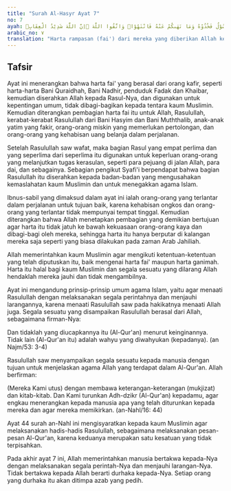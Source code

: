 ```yaml
---
title: "Surah Al-Hasyr Ayat 7"
no: 7
ayah: مَآ اَفَاۤءَ اللّٰهُ عَلٰى رَسُوْلِهٖ مِنْ اَهْلِ الْقُرٰى فَلِلّٰهِ وَلِلرَّسُوْلِ وَلِذِى الْقُرْبٰى وَالْيَتٰمٰى وَالْمَسٰكِيْنِ وَابْنِ السَّبِيْلِۙ كَيْ لَا يَكُوْنَ دُوْلَةً ۢ بَيْنَ الْاَغْنِيَاۤءِ مِنْكُمْۗ وَمَآ اٰتٰىكُمُ الرَّسُوْلُ فَخُذُوْهُ وَمَا نَهٰىكُمْ عَنْهُ فَانْتَهُوْاۚ وَاتَّقُوا اللّٰهَ ۗاِنَّ اللّٰهَ شَدِيْدُ الْعِقَابِۘ 
arabic_no: ٧
translation: "Harta rampasan (fai') dari mereka yang diberikan Allah kepada Rasul-Nya (yang berasal) dari penduduk beberapa negeri, adalah untuk Allah, Rasul, kerabat (Rasul), anak-anak yatim, orang-orang miskin dan untuk orang-orang yang dalam perjalanan, agar harta itu jangan hanya beredar di antara orang-orang kaya saja di antara kamu. Apa yang diberikan Rasul kepadamu maka terimalah. Dan apa yang dilarangnya bagimu maka tinggalkanlah. Dan bertakwalah kepada Allah. Sungguh, Allah sangat keras hukuman-Nya. "
---
```


## Tafsir

Ayat ini menerangkan bahwa harta fai' yang berasal dari orang kafir, seperti harta-harta Bani Quraidhah, Bani Nadhir, penduduk Fadak dan Khaibar, kemudian diserahkan Allah kepada Rasul-Nya, dan digunakan untuk kepentingan umum, tidak dibagi-bagikan kepada tentara kaum Muslimin. Kemudian diterangkan pembagian harta fai itu untuk Allah, Rasulullah, kerabat-kerabat Rasulullah dari Bani Hasyim dan Bani Muththalib, anak-anak yatim yang fakir, orang-orang miskin yang memerlukan pertolongan, dan orang-orang yang kehabisan uang belanja dalam perjalanan.

Setelah Rasulullah saw wafat, maka bagian Rasul yang empat perlima dan yang seperlima dari seperlima itu digunakan untuk keperluan orang-orang yang melanjutkan tugas kerasulan, seperti para pejuang di jalan Allah, para dai, dan sebagainya. Sebagian pengikut Syafi'i berpendapat bahwa bagian Rasulullah itu diserahkan kepada badan-badan yang mengusahakan kemaslahatan kaum Muslimin dan untuk menegakkan agama Islam.

Ibnus-sabil yang dimaksud dalam ayat ini ialah orang-orang yang terlantar dalam perjalanan untuk tujuan baik, karena kehabisan ongkos dan orang-orang yang terlantar tidak mempunyai tempat tinggal. Kemudian diterangkan bahwa Allah menetapkan pembagian yang demikian bertujuan agar harta itu tidak jatuh ke bawah kekuasaan orang-orang kaya dan dibagi-bagi oleh mereka, sehingga harta itu hanya berputar di kalangan mereka saja seperti yang biasa dilakukan pada zaman Arab Jahiliah.

Allah memerintahkan kaum Muslimin agar mengikuti ketentuan-ketentuan yang telah diputuskan itu, baik mengenai harta fai' maupun harta ganimah. Harta itu halal bagi kaum Muslimin dan segala sesuatu yang dilarang Allah hendaklah mereka jauhi dan tidak mengambilnya.

Ayat ini mengandung prinsip-prinsip umum agama Islam, yaitu agar menaati Rasulullah dengan melaksanakan segala perintahnya dan menjauhi larangannya, karena menaati Rasulullah saw pada hakikatnya menaati Allah juga. Segala sesuatu yang disampaikan Rasulullah berasal dari Allah, sebagaimana firman-Nya:

Dan tidaklah yang diucapkannya itu (Al-Qur'an) menurut keinginannya. Tidak lain (Al-Qur'an itu) adalah wahyu yang diwahyukan (kepadanya). (an Najm/53: 3-4)

Rasulullah saw menyampaikan segala sesuatu kepada manusia dengan tujuan untuk menjelaskan agama Allah yang terdapat dalam Al-Qur'an. Allah berfirman:

(Mereka Kami utus) dengan membawa keterangan-keterangan (mukjizat) dan kitab-kitab. Dan Kami turunkan Adh-dzikr (Al-Qur'an) kepadamu, agar engkau menerangkan kepada manusia apa yang telah diturunkan kepada mereka dan agar mereka memikirkan. (an-Nahl/16: 44)

Ayat 44 surah an-Nahl ini mengisyaratkan kepada kaum Muslimin agar melaksanakan hadis-hadis Rasulullah, sebagaimana melaksanakan pesan-pesan Al-Qur'an, karena keduanya merupakan satu kesatuan yang tidak terpisahkan.

Pada akhir ayat 7 ini, Allah memerintahkan manusia bertakwa kepada-Nya dengan melaksanakan segala perintah-Nya dan menjauhi larangan-Nya. Tidak bertakwa kepada Allah berarti durhaka kepada-Nya. Setiap orang yang durhaka itu akan ditimpa azab yang pedih.